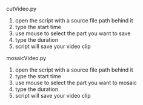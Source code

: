 cutVideo.py 
1. open the script with a source file path behind it
2. type the start time
3. use mouse to select the part you want to save
4. type the duration 
5. script will save your video clip

mosaicVideo.py
1. open the script with a source file path behind it
2. type the start time
3. use mouse to select the part you want to mosaic
4. type the duration 
5. script will save your video clip
